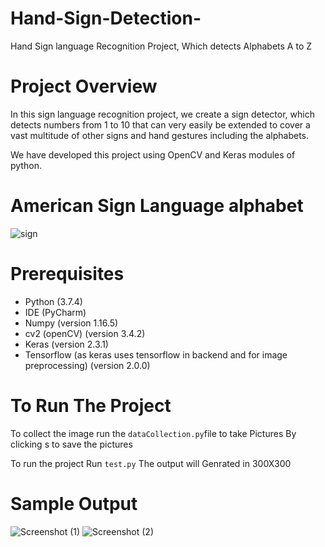 # Hand-Sign-Detection-
Hand Sign language Recognition Project, Which detects Alphabets A to Z
# Project Overview 
In this sign language recognition project, we create a sign detector, which detects numbers from 1 to 10 that can very easily be extended to cover a vast multitude of other signs and hand gestures including the alphabets.

We have developed this project using OpenCV and Keras modules of python.
# American Sign Language alphabet
![sign](https://user-images.githubusercontent.com/111560544/185643118-9a0592e0-5e48-412e-9e0f-b5af3815d4df.jpg)

# Prerequisites
- Python (3.7.4)
- IDE (PyCharm)
- Numpy (version 1.16.5)
- cv2 (openCV) (version 3.4.2)
- Keras (version 2.3.1)
- Tensorflow (as keras uses tensorflow in backend and for image preprocessing) (version 2.0.0)

# To Run The Project
To collect the image run the `dataCollection.py`file to take Pictures
By clicking s to save the pictures


To run the project Run `test.py` 
The output will Genrated in 300X300

# Sample Output
![Screenshot (1)](https://user-images.githubusercontent.com/111560544/185652229-fd4e8418-f548-4305-8bdb-c6bf24860c9c.png)
![Screenshot (2)](https://user-images.githubusercontent.com/111560544/185652425-2990a71b-bc51-4618-b004-630a33e0ae3e.png)
